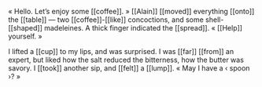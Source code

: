 « Hello. Let’s enjoy some [[coffee]]. » [[Alain]] [[moved]] everything [[onto]] the [[table]] — two [[coffee]]-[[like]] concoctions, and some shell-[[shaped]] madeleines. A thick finger indicated the [[spread]]. « [[Help]] yourself. »

I lifted a [[cup]] to my lips, and was surprised. I was [[far]] [[from]] an expert, but liked how the salt reduced the bitterness, how the butter was savory. I [[took]] another sip, and [[felt]] a [[lump]]. « May I have a ‹ spoon ›? »